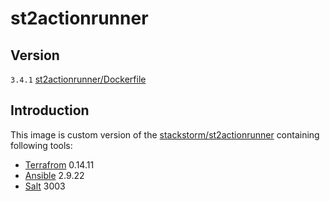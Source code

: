 # st2actionrunner

## Version

`3.4.1` [st2actionrunner/Dockerfile](./st2actionrunner/Dockerfile)

## Introduction

This image is custom version of the [stackstorm/st2actionrunner](https://hub.docker.com/u/stackstorm/st2actionrunner) containing following tools:

* [Terrafrom](https://terraform.io) 0.14.11
* [Ansible](https://ansible.com) 2.9.22
* [Salt](https://saltproject.io) 3003
